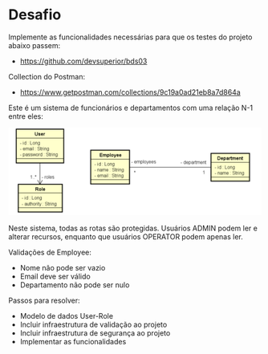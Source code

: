 # Desafio
Implemente as funcionalidades necessárias para que os testes do projeto abaixo passem:
- https://github.com/devsuperior/bds03

Collection do Postman:
- https://www.getpostman.com/collections/9c19a0ad21eb8a7d864a

Este é um sistema de funcionários e departamentos com uma relação N-1 entre eles:

![Modelo Conceitual](./src/main/resources/files/bds03.png)

Neste sistema, todas as rotas são protegidas. Usuários ADMIN podem ler e alterar recursos, enquanto que usuários OPERATOR podem apenas ler.

Validações de Employee:
- Nome não pode ser vazio
- Email deve ser válido
- Departamento não pode ser nulo

Passos para resolver:
- Modelo de dados User-Role
- Incluir infraestrutura de validação ao projeto
- Incluir infraestrutura de segurança ao projeto
- Implementar as funcionalidades


